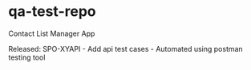 # qa-test-repo
Contact List Manager App

Released:
SPO-XYAPI - Add api test cases - Automated using postman testing tool
